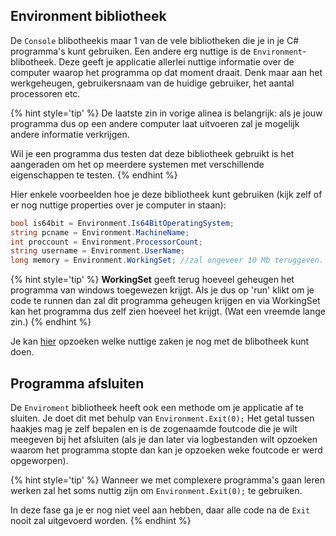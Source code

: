## Environment bibliotheek

De ``Console`` blibotheekis maar 1 van de vele bibliotheken die je in je C# programma's kunt gebruiken. Een andere erg nuttige is de ``Environment``-blibotheek. Deze geeft je applicatie allerlei nuttige informatie over de computer waarop het programma op dat moment draait. Denk maar aan het werkgeheugen, gebruikersnaam van de huidige gebruiker, het aantal processoren etc.


{% hint style='tip' %}
De laatste zin in vorige alinea is belangrijk: als je jouw programma dus op een andere computer laat uitvoeren zal je mogelijk andere informatie verkrijgen. 

Wil je een programma dus testen dat deze bibliotheek gebruikt is het aangeraden om het op meerdere systemen met verschillende eigenschappen te testen.
{% endhint %}


Hier enkele voorbeelden hoe je deze bibliotheek kunt gebruiken (kijk zelf of er nog nuttige properties over je computer in staan):

```csharp
bool is64bit = Environment.Is64BitOperatingSystem;
string pcname = Environment.MachineName;
int proccount = Environment.ProcessorCount;
string username = Environment.UserName;
long memory = Environment.WorkingSet; //zal ongeveer 10 Mb teruggeven.
```

{% hint style='tip' %}
**WorkingSet** geeft terug hoeveel geheugen het programma van windows toegewezen krijgt. Als je dus op 'run' klikt om je code te runnen dan zal dit programma geheugen krijgen en via WorkingSet kan het programma dus zelf zien hoeveel het krijgt. (Wat een vreemde lange zin.)
{% endhint %}

Je kan [hier](https://docs.microsoft.com/en-us/dotnet/api/system.environment?view=netframework-4.8) opzoeken welke nuttige zaken je nog met de blibotheek kunt doen.

## Programma afsluiten

De ``Enviroment`` bibliotheek heeft ook een methode om je applicatie af te sluiten. Je doet dit met behulp van ``Environment.Exit(0);`` Het getal tussen haakjes mag je zelf bepalen en is de zogenaamde foutcode die je wilt meegeven bij het afsluiten (als je dan later via logbestanden wilt opzoeken waarom het programma stopte dan kan je opzoeken weke foutcode er werd opgeworpen).

{% hint style='tip' %}
Wanneer we met complexere programma's gaan leren werken zal het soms nuttig zijn om ``Environment.Exit(0);`` te gebruiken. 

In deze fase ga je er nog niet veel aan hebben, daar alle code na de ``Exit`` nooit zal uitgevoerd worden.
{% endhint %} 